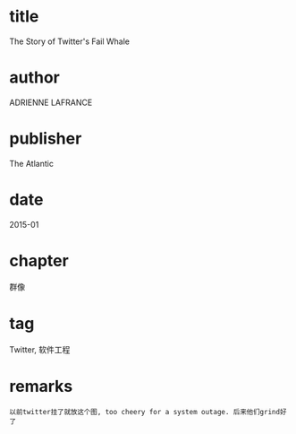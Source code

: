 # title
The Story of Twitter's Fail Whale

# author
ADRIENNE LAFRANCE

# publisher
The Atlantic

# date
2015-01

# chapter
群像

# tag
Twitter, 软件工程

# remarks
`以前twitter挂了就放这个图, too cheery for a system outage. 后来他们grind好了`
